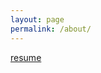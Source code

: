 ```yaml
---
layout: page
permalink: /about/
---
```


[resume](https://github.com/peace195/peace195.github.io/blob/master/resume.pdf)
